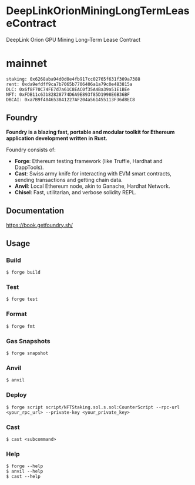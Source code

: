 # DeepLinkOrionMiningLongTermLeaseContract
DeepLink Orion GPU Mining Long-Term Lease Contract

# mainnet
    staking: 0x6268aba94d0d0e4fb917cc02765f631f309a7388
    rent: 0xda9efdff9ca7b7065b7706406a1a79c0e483815a
    DLC: 0x6f8F70C74FE7d7a61C8EAC0f35A4Ba39a51E1BEe
    NFT: 0xFDB11c63b82828774D6A9E893f85D1998E6B36BF
    DBCAI: 0xa7B9f404653841227AF204a561455113F36d8EC8


## Foundry

**Foundry is a blazing fast, portable and modular toolkit for Ethereum application development written in Rust.**

Foundry consists of:

-   **Forge**: Ethereum testing framework (like Truffle, Hardhat and DappTools).
-   **Cast**: Swiss army knife for interacting with EVM smart contracts, sending transactions and getting chain data.
-   **Anvil**: Local Ethereum node, akin to Ganache, Hardhat Network.
-   **Chisel**: Fast, utilitarian, and verbose solidity REPL.

## Documentation

https://book.getfoundry.sh/

## Usage

### Build

```shell
$ forge build
```

### Test

```shell
$ forge test
```

### Format

```shell
$ forge fmt
```

### Gas Snapshots

```shell
$ forge snapshot
```

### Anvil

```shell
$ anvil
```

### Deploy

```shell
$ forge script script/NFTStaking.sol.s.sol:CounterScript --rpc-url <your_rpc_url> --private-key <your_private_key>
```

### Cast

```shell
$ cast <subcommand>
```

### Help

```shell
$ forge --help
$ anvil --help
$ cast --help
```
